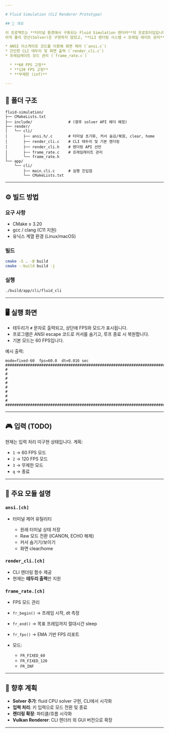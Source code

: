 ```yaml
---

# Fluid Simulation (CLI Renderer Prototype)

## 📌 개요

이 프로젝트는 **터미널 환경에서 구동되는 Fluid Simulation 렌더러**의 프로토타입입니다.
아직 물리 연산(Solver)은 구현하지 않았고, **CLI 렌더링 시스템 + 프레임 레이트 관리**를 먼저 구축했습니다.

* ANSI 이스케이프 코드를 이용해 화면 제어 (`ansi.c`)
* 간단한 CLI 테두리 및 화면 출력 (`render_cli.c`)
* 프레임레이트 모드 관리 (`frame_rate.c`)

  * **60 FPS 고정**
  * **120 FPS 고정**
  * **무제한 (inf)**

---
```


## 📂 폴더 구조

```
fluid-simulation/
├── CMakeLists.txt
├── include/                # (향후 solver API 헤더 예정)
├── render/
│   └── cli/
│       ├── ansi.h/.c       # 터미널 초기화, 커서 숨김/복원, clear, home
│       ├── render_cli.c    # CLI 테두리 및 기본 렌더링
│       ├── render_cli.h    # 렌더링 API 선언
│       ├── frame_rate.c    # 프레임레이트 관리
│       └── frame_rate.h
└── app/
    └── cli/
        ├── main_cli.c      # 실행 진입점
        └── CMakeLists.txt
```

---

## ⚙️ 빌드 방법

### 요구 사항

* CMake ≥ 3.20
* gcc / clang (C11 지원)
* 유닉스 계열 환경 (Linux/macOS)

### 빌드

```bash
cmake -S . -B build
cmake --build build -j
```

### 실행

```bash
./build/app/cli/fluid_cli
```

---

## 🖥️ 실행 화면

* 테두리가 `#` 문자로 출력되고, 상단에 FPS와 모드가 표시됩니다.
* 프로그램은 ANSI escape 코드로 커서를 숨기고, 루프 종료 시 복원합니다.
* 기본 모드는 60 FPS입니다.

예시 출력:

```
mode=fixed-60  fps=60.0  dt=0.016 sec
################################################################################
#                                                                              #
#                                                                              #
#                                                                              #
#                                                                              #
################################################################################
```

---

## 🎮 입력 (TODO)

현재는 입력 처리 미구현 상태입니다.
계획:

* `1` → 60 FPS 모드
* `2` → 120 FPS 모드
* `3` → 무제한 모드
* `q` → 종료

---

## 🧩 주요 모듈 설명

### `ansi.[ch]`

* 터미널 제어 유틸리티

  * 원래 터미널 상태 저장
  * Raw 모드 전환 (ICANON, ECHO 해제)
  * 커서 숨기기/보이기
  * 화면 clear/home

### `render_cli.[ch]`

* CLI 렌더링 함수 제공
* 현재는 **테두리 출력**만 지원

### `frame_rate.[ch]`

* FPS 모드 관리
* `fr_begin()` → 프레임 시작, dt 측정
* `fr_end()`   → 목표 프레임까지 절대시간 sleep
* `fr_fps()`   → EMA 기반 FPS 리포트
* 모드:

  * `FR_FIXED_60`
  * `FR_FIXED_120`
  * `FR_INF`

---

## 🚀 향후 계획

* **Solver 추가**: fluid CPU solver 구현, CLI에서 시각화
* **입력 처리**: 키 입력으로 모드 전환 및 종료
* **렌더링 확장**: 파티클/흐름 시각화
* **Vulkan Renderer**: CLI 렌더러 외 GUI 버전으로 확장

---
